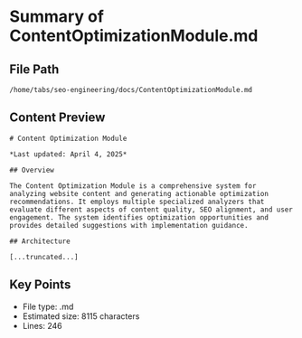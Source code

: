 # Summary of ContentOptimizationModule.md
  
## File Path
`/home/tabs/seo-engineering/docs/ContentOptimizationModule.md`

## Content Preview
```
# Content Optimization Module

*Last updated: April 4, 2025*

## Overview

The Content Optimization Module is a comprehensive system for analyzing website content and generating actionable optimization recommendations. It employs multiple specialized analyzers that evaluate different aspects of content quality, SEO alignment, and user engagement. The system identifies optimization opportunities and provides detailed suggestions with implementation guidance.

## Architecture

[...truncated...]
```

## Key Points
- File type: .md
- Estimated size: 8115 characters
- Lines: 246
